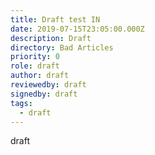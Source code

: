 ```yaml
---
title: Draft test IN
date: 2019-07-15T23:05:00.000Z
description: Draft
directory: Bad Articles
priority: 0
role: draft
author: draft
reviewedby: draft
signedby: draft
tags:
  - draft
---
```

draft
